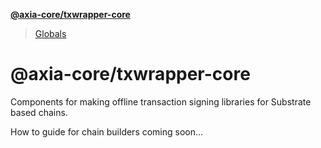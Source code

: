 **[@axia-core/txwrapper-core](README.md)**

> [Globals](globals.md)

# @axia-core/txwrapper-core

Components for making offline transaction signing libraries for Substrate based chains.

How to guide for chain builders coming soon...
